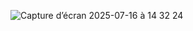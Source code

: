 ![Capture d’écran 2025-07-16 à 14 32 24](https://github.com/user-attachments/assets/d417224a-3401-4576-ae83-5aec1f9d1cb1)